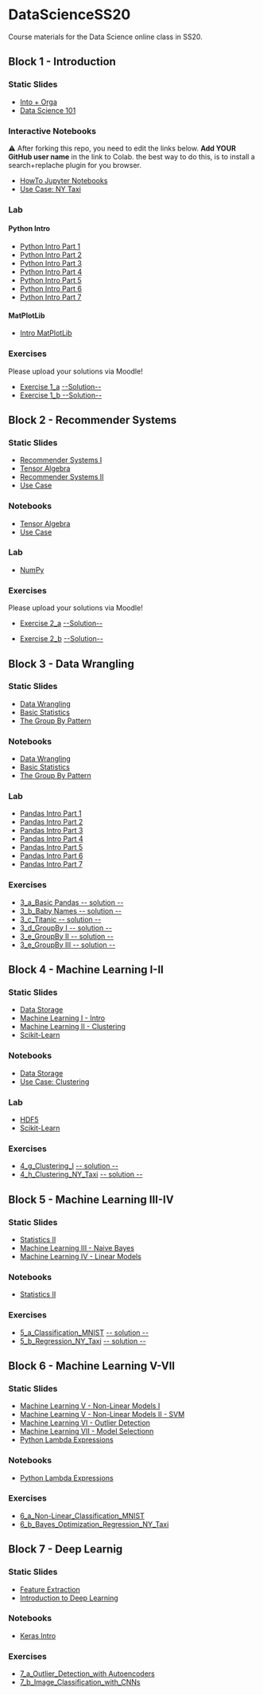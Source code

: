 # DataScienceSS20
Course materials for the Data Science online class in SS20.

## Block 1 - Introduction
### Static Slides
* [Into + Orga](Slides/01_a_Intro_and_Orga.pdf)
* [Data Science 101](Slides/01_b_Data_Science_101.pdf)

### Interactive Notebooks
:warning: After forking this repo, you need to edit the links below. **Add YOUR GitHub user name** in the link to Colab. the  best way to do this, is to install a search+replache plugin for you browser.

* [HowTo Jupyter Notebooks](https://colab.research.google.com/github/dnguyen2211/DataScienceSS20/blob/master/Notebooks/01_a_Jupyter-Intro.ipynb)
* [Use Case: NY Taxi](https://colab.research.google.com/github/dnguyen2211/DataScienceSS20/blob/master/Notebooks/01_b_UseCase_NY_Taxi.ipynb)

### Lab
#### Python Intro
* [Python Intro Part 1](https://colab.research.google.com/github/dnguyen2211/DataScienceSS20/blob/master/Notebooks/01_c_Python-Intro/01_variables.ipynb)
* [Python Intro Part 2](https://colab.research.google.com/github/dnguyen2211/DataScienceSS20/blob/master/Notebooks/01_c_Python-Intro/02_strings.ipynb)
* [Python Intro Part 3](https://colab.research.google.com/github/dnguyen2211/DataScienceSS20/blob/master/Notebooks/01_c_Python-Intro/03_data_structures.ipynb)
* [Python Intro Part 4](https://colab.research.google.com/github/dnguyen2211/DataScienceSS20/blob/master/Notebooks/01_c_Python-Intro/04_control_flow.ipynb)
* [Python Intro Part 5](https://colab.research.google.com/github/dnguyen2211/DataScienceSS20/blob/master/Notebooks/01_c_Python-Intro/05_functions.ipynb)
* [Python Intro Part 6](https://colab.research.google.com/github/dnguyen2211/DataScienceSS20/blob/master/Notebooks/01_c_Python-Intro/06_classes.ipynb)
* [Python Intro Part 7](https://colab.research.google.com/github/dnguyen2211/DataScienceSS20/blob/master/Notebooks/01_c_Python-Intro/07_modules.ipynb)
#### MatPlotLib
* [Intro MatPlotLib](https://colab.research.google.com/github/dnguyen2211/DataScienceSS20/blob/master/Notebooks/01_d_MatplotLib-Intro/Matplotlib-Intro.ipynb)

### Exercises
Please upload your solutions via Moodle!
* [Exercise 1_a](https://colab.research.google.com/github/dnguyen2211/DataScienceSS20/blob/master/Exercises/1_a_Python.ipynb) [--Solution--](https://colab.research.google.com/github/dnguyen2211/DataScienceSS20/blob/master/Exercises/1_a_Solution.ipynb)
* [Exercise 1_b](https://colab.research.google.com/github/dnguyen2211/DataScienceSS20/blob/master/Exercises/1_b_MatplotLib.ipynb)[ --Solution--](https://colab.research.google.com/github/dnguyen2211/DataScienceSS20/blob/master/Exercises/1_b-Solution.ipynb)

## Block 2 - Recommender Systems

### Static Slides
* [Recommender Systems I](Slides/02_a_Recommender_Systems_I.pdf)
* [Tensor Algebra](Slides/02_b_Tensor_Algebra.pdf )
* [Recommender Systems II](Slides/02_c_Recommender_Systems_II.pdf)
* [Use Case](Slides/02_d_Use_Case_Recommender_System.pdf)

### Notebooks
* [Tensor Algebra](https://colab.research.google.com/github/dnguyen2211/DataScienceSS20/blob/master/Notebooks/02_b_Tensor_Algebra.ipynb)
* [Use Case](https://colab.research.google.com/github/dnguyen2211/DataScienceSS20/blob/master/Notebooks/02_c_UseCase_RecommendationSystems.ipynb)

### Lab
* [NumPy](https://colab.research.google.com/github/dnguyen2211/DataScienceSS20/blob/master/Notebooks/02_d_Numpy.ipynb)


### Exercises
Please upload your solutions via Moodle!
* [Exercise 2_a](https://colab.research.google.com/github/dnguyen2211/DataScienceSS20/blob/master/Exercises/2_a_Numpy.ipynb) [--Solution--](https://colab.research.google.com/github/dnguyen2211/DataScienceSS20/blob/master/Exercises/2_a_Solution.ipynb)

* [Exercise 2_b](https://colab.research.google.com/github/dnguyen2211/DataScienceSS20/blob/master/Exercises/2_b_Recommender_SVD.ipynb) [--Solution--](https://colab.research.google.com/github/dnguyen2211/DataScienceSS20/blob/master/Exercises/2_b-Solution.ipynb)


## Block 3 - Data Wrangling

### Static Slides
* [Data Wrangling](Slides/03_a_Data_Wrangling.pdf)
* [Basic Statistics](Slides/03_b_Basic_Statistics.pdf)
* [The Group By Pattern](Slides/03_c_Group_By.pdf)


### Notebooks
* [Data Wrangling](https://colab.research.google.com/github/dnguyen2211/DataScienceSS20/blob/master/Notebooks/3_a_Data_Wrangling.ipynb)
* [Basic Statistics](https://colab.research.google.com/github/dnguyen2211/DataScienceSS20/blob/master/Notebooks/3_b_Basic_Statistics.ipynb)
* [The Group By Pattern](https://colab.research.google.com/github/dnguyen2211/DataScienceSS20/blob/master/Notebooks/3_c_GroupBy.ipynb)

### Lab
* [Pandas Intro Part 1](https://colab.research.google.com/github/dnguyen2211/DataScienceSS20/blob/master/Notebooks/03_c_Pandas-Intro/pandas_01.ipynb)
* [Pandas Intro Part 2](https://colab.research.google.com/github/dnguyen2211/DataScienceSS20/blob/master/Notebooks/03_c_Pandas-Intro/pandas_02.ipynb)
* [Pandas Intro Part 3](https://colab.research.google.com/github/dnguyen2211/DataScienceSS20/blob/master/Notebooks/03_c_Pandas-Intro/pandas_03.ipynb)
* [Pandas Intro Part 4](https://colab.research.google.com/github/dnguyen2211/DataScienceSS20/blob/master/Notebooks/03_c_Pandas-Intro/pandas_04.ipynb)
* [Pandas Intro Part 5](https://colab.research.google.com/github/dnguyen2211/DataScienceSS20/blob/master/Notebooks/03_c_Pandas-Intro/pandas_05.ipynb)
* [Pandas Intro Part 6](https://colab.research.google.com/github/dnguyen2211/DataScienceSS20/blob/master/Notebooks/03_c_Pandas-Intro/pandas_06.ipynb)
* [Pandas Intro Part 7](https://colab.research.google.com/github/dnguyen2211/DataScienceSS20/blob/master/Notebooks/03_c_Pandas-Intro/pandas_07.ipynb)

### Exercises
* [3_a_Basic Pandas](https://colab.research.google.com/github/dnguyen2211/DataScienceSS20/blob/master/Exercises/3_a_Basic_Pandas.ipynb)[ -- solution --](https://colab.research.google.com/github/dnguyen2211/DataScienceSS20/blob/master/Exercises/3_a_solution.ipynb)
* [3_b_Baby Names](https://colab.research.google.com/github/dnguyen2211/DataScienceSS20/blob/master/Exercises/3_b_Baby_Names.ipynb)[ -- solution --](https://colab.research.google.com/github/dnguyen2211/DataScienceSS20/blob/master/Exercises/3_b_solution.ipynb)
* [3_c_Titanic](https://colab.research.google.com/github/dnguyen2211/DataScienceSS20/blob/master/Exercises/3_c_Titanic.ipynb )[ -- solution --](https://colab.research.google.com/github/dnguyen2211/DataScienceSS20/blob/master/Exercises/3_c_solution.ipynb)
* [3_d_GroupBy I](https://colab.research.google.com/github/dnguyen2211/DataScienceSS20/blob/master/Exercises/3_d_GroupBy_I.ipynb)[ -- solution -- ](https://colab.research.google.com/github/dnguyen2211/DataScienceSS20/blob/master/Exercises/3_d_solution.ipynb)
* [3_e_GroupBy II](https://colab.research.google.com/github/dnguyen2211/DataScienceSS20/blob/master/Exercises/3_e_GroupBy_II.ipynb)[ -- solution --](https://colab.research.google.com/github/dnguyen2211/DataScienceSS20/blob/master/Exercises/3_e_solution.ipynb)
* [3_e_GroupBy III](https://colab.research.google.com/github/dnguyen2211/DataScienceSS20/blob/master/Exercises/3_f_GroupBy_II.ipynb)[ -- solution --](https://colab.research.google.com/github/dnguyen2211/DataScienceSS20/blob/master/Exercises/3_f_solution.ipynb)

## Block 4 - Machine Learning I-II

### Static Slides
* [Data Storage](Slides/04_a_Data_Storage.pdf)
* [Machine Learning I - Intro](Slides/04-b_Machine_Learning_I.pdf)
* [Machine Learning II - Clustering](Slides/04_c_Machine_Learning_II.pdf)
* [Scikit-Learn](Slides/04_f_Lab_Scikit-Learn.pdf)


### Notebooks
* [Data Storage](https://colab.research.google.com/github/dnguyen2211/DataScienceSS20/blob/master/Notebooks/04_a_Data_Storage.ipynb)
* [Use Case: Clustering](https://colab.research.google.com/github/dnguyen2211/DataScienceSS20/blob/master/Notebooks/04_d_UseCase_NY_Taxy_II.ipynb)

### Lab
* [HDF5](https://colab.research.google.com/github/dnguyen2211/DataScienceSS20/blob/master/Notebooks/04_e_Lab_HDF5.ipynb)
* [Scikit-Learn](https://colab.research.google.com/github/dnguyen2211/DataScienceSS20/blob/master/Notebooks/04_f_Lab_Scikit_Learn.ipynb)


### Exercises
* [4_g_Clustering_I](https://colab.research.google.com/github/dnguyen2211/DataScienceSS20/blob/master/Exercises/4_g_Clustering_I.ipynb) [ -- solution --](https://colab.research.google.com/github/dnguyen2211/DataScienceSS20/blob/master/Exercises/4_g_Clustering_I_solution.ipynb)
* [4_h_Clustering_NY_Taxi](https://colab.research.google.com/github/dnguyen2211/DataScienceSS20/blob/master/Exercises/4_h_Clustering_II_NY_Taxy_II.ipynb) [ -- solution --](https://colab.research.google.com/github/dnguyen2211/DataScienceSS20/blob/master/Exercises/4_h_Clustering_II_NY_Taxy_II_solution.ipynb)


## Block 5 - Machine Learning III-IV

### Static Slides
* [Statistics II](Slides/05_a_Statistics_II.pdf)
* [Machine Learning III - Naive Bayes](Slides/05_b_Machine_Learning_III_bayes.pdf)
* [Machine Learning IV - Linear Models](Slides/05_c_Machine_Learning_IV_linear.pdf)


### Notebooks
* [Statistics II](https://colab.research.google.com/github/dnguyen2211/DataScienceSS20/blob/master/Notebooks/05_a_Statistics_Part_II.ipynb)

### Exercises
* [5_a_Classification_MNIST](https://colab.research.google.com/github/dnguyen2211/DataScienceSS20/blob/master/Exercises/5_a_Classification.ipynb)  [ -- solution --](https://colab.research.google.com/github/dnguyen2211/DataScienceSS20/blob/master/Exercises/5_a_Classification_solution.ipynb)
* [5_b_Regression_NY_Taxi](https://colab.research.google.com/github/dnguyen2211/DataScienceSS20/blob/master/Exercises/5_b_Regression_NY_Taxy.ipynb)  [ -- solution --](https://colab.research.google.com/github/dnguyen2211/DataScienceSS20/blob/master/Exercises/5_b_Regression_NY_Taxi_solution.ipynb)


## Block 6 - Machine Learning V-VII

### Static Slides
* [Machine Learning V - Non-Linear Models I](Slides/06_a_Machine_Learning_V_nonlinear_models_part_I.pdf)
* [Machine Learning V - Non-Linear Models II - SVM](Slides/06_b_Machine_Learning_V_nonlinear_models_part_II.pdf)
* [Machine Learning VI - Outlier Detection](Slides/06_c_Machine_Learning_VI_outlier_detection.pdf)
* [Machine Learning VII - Model Selectionn](Slides/06_d_Machine_Learning_VII_Model_Selection.pdf)
* [Python Lambda Expressions](Slides/06_e_Python_lambda.pdf)

### Notebooks
* [Python Lambda Expressions](https://colab.research.google.com/github/dnguyen2211/DataScienceSS20/blob/master/Notebooks/06_Lambda_Operators.ipynb)

### Exercises
* [6_a_Non-Linear_Classification_MNIST](https://colab.research.google.com/github/dnguyen2211/DataScienceSS20/blob/master/Exercises/6_a_Non-Linear_Classification.ipynb)
* [6_b_Bayes_Optimization_Regression_NY_Taxi](https://colab.research.google.com/github/dnguyen2211/DataScienceSS20/blob/master/Exercises/6_b_AutoSkLearn_Regression_NY_Taxy.ipynb)

## Block 7 - Deep Learnig

### Static Slides
* [Feature Extraction ](Slides/07_a_Machine_Learning_VII_Feature_Extraction.pdf)
* [Introduction to Deep Learning](Slides/07_b_Deep_Learning_Introduction.pdf)

### Notebooks
* [Keras Intro](https://colab.research.google.com/github/dnguyen2211/DataScienceSS20/blob/master/Notebooks/07_c_keras_intro.ipynb)

### Exercises
* [7_a_Outlier_Detection_with Autoencoders](https://colab.research.google.com/github/dnguyen2211/DataScienceSS20/blob/master/Exercises/7_a_Autoencoder.ipynb)
* [7_b_Image_Classification_with_CNNs](https://colab.research.google.com/github/dnguyen2211/DataScienceSS20/blob/master/Exercises/7_b_CNNs.ipynb)


